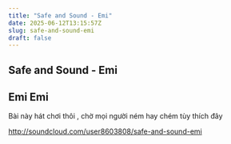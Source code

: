 ```yaml
---
title: "Safe and Sound - Emi"
date: 2025-06-12T13:15:57Z
slug: safe-and-sound-emi
draft: false
---
```


## Safe and Sound - Emi

## Emi Emi

Bài này hát chơi thôi , chờ mọi người ném hay chém tùy thích đây
 
http://soundcloud.com/user8603808/safe-and-sound-emi